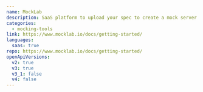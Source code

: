 ```yaml
---
name: MockLab
description: SaaS platform to upload your spec to create a mock server
categories:
  - mocking-tools
link: https://www.mocklab.io/docs/getting-started/
languages:
  saas: true
repo: https://www.mocklab.io/docs/getting-started/
openApiVersions:
  v2: true
  v3: true
  v3_1: false
  v4: false
---
```

